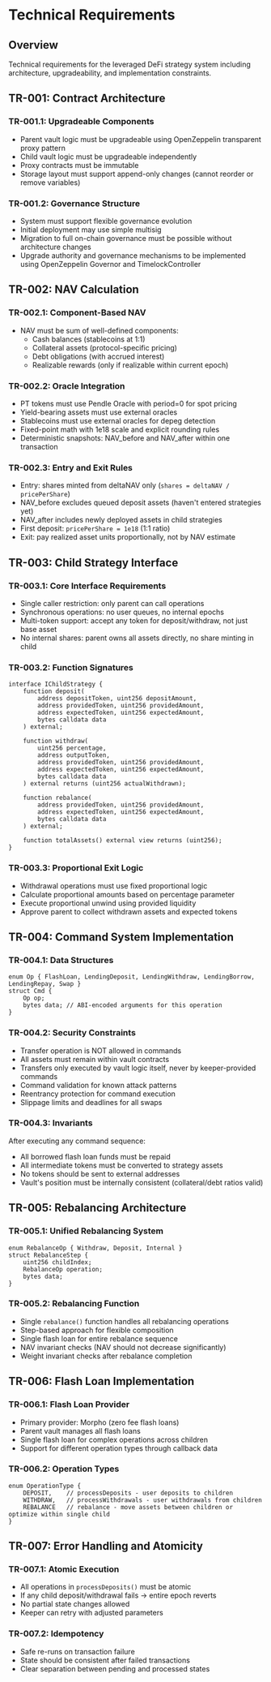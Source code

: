 # Technical Requirements

## Overview
Technical requirements for the leveraged DeFi strategy system including architecture, upgradeability, and implementation constraints.

## TR-001: Contract Architecture

### TR-001.1: Upgradeable Components
- Parent vault logic must be upgradeable using OpenZeppelin transparent proxy pattern
- Child vault logic must be upgradeable independently
- Proxy contracts must be immutable
- Storage layout must support append-only changes (cannot reorder or remove variables)

### TR-001.2: Governance Structure
- System must support flexible governance evolution
- Initial deployment may use simple multisig
- Migration to full on-chain governance must be possible without architecture changes
- Upgrade authority and governance mechanisms to be implemented using OpenZeppelin Governor and TimelockController

## TR-002: NAV Calculation

### TR-002.1: Component-Based NAV
- NAV must be sum of well-defined components:
  - Cash balances (stablecoins at 1:1)
  - Collateral assets (protocol-specific pricing)
  - Debt obligations (with accrued interest)
  - Realizable rewards (only if realizable within current epoch)

### TR-002.2: Oracle Integration
- PT tokens must use Pendle Oracle with period=0 for spot pricing
- Yield-bearing assets must use external oracles
- Stablecoins must use external oracles for depeg detection
- Fixed-point math with 1e18 scale and explicit rounding rules
- Deterministic snapshots: NAV_before and NAV_after within one transaction

### TR-002.3: Entry and Exit Rules
- Entry: shares minted from deltaNAV only (`shares = deltaNAV / pricePerShare`)
- NAV_before excludes queued deposit assets (haven't entered strategies yet)
- NAV_after includes newly deployed assets in child strategies
- First deposit: `pricePerShare = 1e18` (1:1 ratio)
- Exit: pay realized asset units proportionally, not by NAV estimate

## TR-003: Child Strategy Interface

### TR-003.1: Core Interface Requirements
- Single caller restriction: only parent can call operations
- Synchronous operations: no user queues, no internal epochs
- Multi-token support: accept any token for deposit/withdraw, not just base asset
- No internal shares: parent owns all assets directly, no share minting in child

### TR-003.2: Function Signatures
```solidity
interface IChildStrategy {
    function deposit(
        address depositToken, uint256 depositAmount,
        address providedToken, uint256 providedAmount,
        address expectedToken, uint256 expectedAmount,
        bytes calldata data
    ) external;

    function withdraw(
        uint256 percentage,
        address outputToken,
        address providedToken, uint256 providedAmount,
        address expectedToken, uint256 expectedAmount,
        bytes calldata data
    ) external returns (uint256 actualWithdrawn);

    function rebalance(
        address providedToken, uint256 providedAmount,
        address expectedToken, uint256 expectedAmount,
        bytes calldata data
    ) external;

    function totalAssets() external view returns (uint256);
}
```

### TR-003.3: Proportional Exit Logic
- Withdrawal operations must use fixed proportional logic
- Calculate proportional amounts based on percentage parameter
- Execute proportional unwind using provided liquidity
- Approve parent to collect withdrawn assets and expected tokens

## TR-004: Command System Implementation

### TR-004.1: Data Structures
```solidity
enum Op { FlashLoan, LendingDeposit, LendingWithdraw, LendingBorrow, LendingRepay, Swap }
struct Cmd {
    Op op;
    bytes data; // ABI-encoded arguments for this operation
}
```

### TR-004.2: Security Constraints
- Transfer operation is NOT allowed in commands
- All assets must remain within vault contracts
- Transfers only executed by vault logic itself, never by keeper-provided commands
- Command validation for known attack patterns
- Reentrancy protection for command execution
- Slippage limits and deadlines for all swaps

### TR-004.3: Invariants
After executing any command sequence:
- All borrowed flash loan funds must be repaid
- All intermediate tokens must be converted to strategy assets
- No tokens should be sent to external addresses
- Vault's position must be internally consistent (collateral/debt ratios valid)

## TR-005: Rebalancing Architecture

### TR-005.1: Unified Rebalancing System
```solidity
enum RebalanceOp { Withdraw, Deposit, Internal }
struct RebalanceStep {
    uint256 childIndex;
    RebalanceOp operation;
    bytes data;
}
```

### TR-005.2: Rebalancing Function
- Single `rebalance()` function handles all rebalancing operations
- Step-based approach for flexible composition
- Single flash loan for entire rebalance sequence
- NAV invariant checks (NAV should not decrease significantly)
- Weight invariant checks after rebalance completion

## TR-006: Flash Loan Implementation

### TR-006.1: Flash Loan Provider
- Primary provider: Morpho (zero fee flash loans)
- Parent vault manages all flash loans
- Single flash loan for complex operations across children
- Support for different operation types through callback data

### TR-006.2: Operation Types
```solidity
enum OperationType {
    DEPOSIT,    // processDeposits - user deposits to children
    WITHDRAW,   // processWithdrawals - user withdrawals from children
    REBALANCE   // rebalance - move assets between children or optimize within single child
}
```

## TR-007: Error Handling and Atomicity

### TR-007.1: Atomic Execution
- All operations in `processDeposits()` must be atomic
- If any child deposit/withdrawal fails → entire epoch reverts
- No partial state changes allowed
- Keeper can retry with adjusted parameters

### TR-007.2: Idempotency
- Safe re-runs on transaction failure
- State should be consistent after failed transactions
- Clear separation between pending and processed states